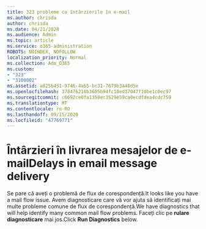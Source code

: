 ```yaml
---
title: 323 probleme cu întârzierile în e-mail
ms.author: chrisda
author: chrisda
ms.date: 04/21/2020
ms.audience: Admin
ms.topic: article
ms.service: o365-administration
ROBOTS: NOINDEX, NOFOLLOW
localization_priority: Normal
ms.collection: Adm_O365
ms.custom:
- "323"
- "3100002"
ms.assetid: a825b451-9746-4ab5-bc31-7679b3a48d5e
ms.openlocfilehash: 378476218b3605b94fc18ed37047f10be1c0ec97
ms.sourcegitcommit: c6692ce0fa1358ec3529e59ca0ecdfdea4cdc759
ms.translationtype: MT
ms.contentlocale: ro-RO
ms.lasthandoff: 09/15/2020
ms.locfileid: "47769771"
---
```

# <a name="delays-in-email-message-delivery"></a><span data-ttu-id="dac22-102">Întârzieri în livrarea mesajelor de e-mail</span><span class="sxs-lookup"><span data-stu-id="dac22-102">Delays in email message delivery</span></span>

<span data-ttu-id="dac22-103">Se pare că aveți o problemă de flux de corespondență.</span><span class="sxs-lookup"><span data-stu-id="dac22-103">It looks like you have a mail flow issue.</span></span> <span data-ttu-id="dac22-104">Avem diagnosticare care vă vor ajuta să identificați mai multe probleme comune de flux de corespondență.</span><span class="sxs-lookup"><span data-stu-id="dac22-104">We have diagnostics that will help identify many common mail flow problems.</span></span> <span data-ttu-id="dac22-105">Faceți clic pe **rulare diagnosticare** mai jos.</span><span class="sxs-lookup"><span data-stu-id="dac22-105">Click **Run Diagnostics** below.</span></span>
